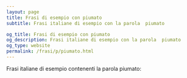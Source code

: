 ```yaml
---
layout: page
title: Frasi di esempio con piumato 
subtitle: Frasi italiane di esempio con la parola  piumato

og_title: Frasi di esempio con piumato 
og_description: Frasi italiane di esempio con la parola  piumato
og_type: website
permalink: /frasi/p/piumato.html
---
```


Frasi italiane di esempio contenenti la parola piumato:


